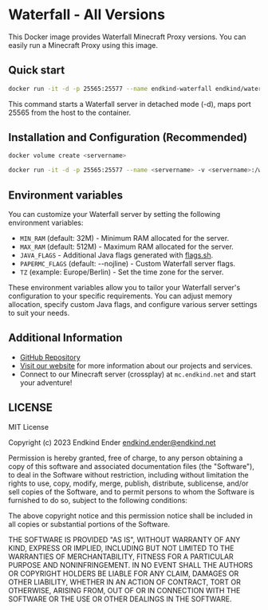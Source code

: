 # Waterfall - All Versions

This Docker image provides Waterfall Minecraft Proxy versions. You can easily run a Minecraft Proxy using this image.


## Quick start

```bash
docker run -it -d -p 25565:25577 --name endkind-waterfall endkind/waterfall:latest
```
This command starts a Waterfall server in detached mode (-d), maps port 25565 from the host to the container.


## Installation and Configuration (Recommended)

```bash
docker volume create <servername>

docker run -it -d -p 25565:25577 --name <servername> -v <servername>:/waterfall --restart=always endkind/waterfall:latest
```


## Environment variables

You can customize your Waterfall server by setting the following environment variables:

- `MIN_RAM` (default: 32M) - Minimum RAM allocated for the server.
- `MAX_RAM` (default: 512M) - Maximum RAM allocated for the server.
- `JAVA_FLAGS` - Additional Java flags generated with [flags.sh](https://flags.sh/).
- `PAPERMC_FLAGS` (default: --nojline) - Custom Waterfall server flags.
- `TZ` (example: Europe/Berlin) - Set the time zone for the server.

These environment variables allow you to tailor your Waterfall server's configuration to your specific requirements. You can adjust memory allocation, specify custom Java flags, and configure various server settings to suit your needs.


## Additional Information

- [GitHub Repository](https://github.com/Endkind/waterfall)
- [Visit our website](https://www.endkind.net) for more information about our projects and services.
- Connect to our Minecraft server (crossplay) at `mc.endkind.net` and start your adventure!


## LICENSE

MIT License

Copyright (c) 2023 Endkind Ender <endkind.ender@endkind.net>

Permission is hereby granted, free of charge, to any person obtaining a copy
of this software and associated documentation files (the "Software"), to deal
in the Software without restriction, including without limitation the rights
to use, copy, modify, merge, publish, distribute, sublicense, and/or sell
copies of the Software, and to permit persons to whom the Software is
furnished to do so, subject to the following conditions:

The above copyright notice and this permission notice shall be included in all
copies or substantial portions of the Software.

THE SOFTWARE IS PROVIDED "AS IS", WITHOUT WARRANTY OF ANY KIND, EXPRESS OR
IMPLIED, INCLUDING BUT NOT LIMITED TO THE WARRANTIES OF MERCHANTABILITY,
FITNESS FOR A PARTICULAR PURPOSE AND NONINFRINGEMENT. IN NO EVENT SHALL THE
AUTHORS OR COPYRIGHT HOLDERS BE LIABLE FOR ANY CLAIM, DAMAGES OR OTHER
LIABILITY, WHETHER IN AN ACTION OF CONTRACT, TORT OR OTHERWISE, ARISING FROM,
OUT OF OR IN CONNECTION WITH THE SOFTWARE OR THE USE OR OTHER DEALINGS IN THE
SOFTWARE.